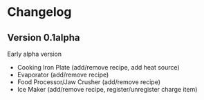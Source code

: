 Changelog
=========

Version 0.1alpha
----------------
Early alpha version

* Cooking Iron Plate (add/remove recipe, add heat source)
* Evaporator (add/remove recipe)
* Food Processor/Jaw Crusher (add/remove recipe)
* Ice Maker (add/remove recipe, register/unregister charge item)

